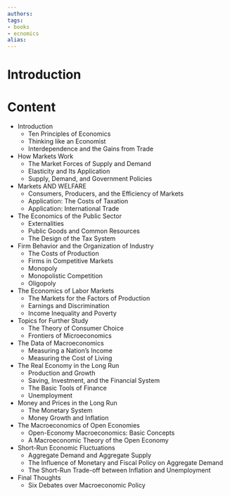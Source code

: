 ```yaml
---
authors:
tags:
- books 
- ecnomics
alias:
---
```

# Introduction 
# Content 
- Introduction 
	- Ten Principles of Economics
	- Thinking like an Economist 
	- Interdependence and the Gains from Trade
- How Markets Work
	- The Market Forces of Supply and Demand
	- Elasticity and Its Application
	- Supply, Demand, and Government Policies
- Markets AND WELFARE
	- Consumers, Producers, and the Efficiency of Markets
	- Application: The Costs of Taxation
	- Application: International Trade
- The Economics of the Public Sector
	- Externalities
	- Public Goods and Common Resources
	- The Design of the Tax System
- Firm Behavior and the Organization of Industry
	- The Costs of Production
	- Firms in Competitive Markets
	- Monopoly
	- Monopolistic Competition
	- Oligopoly
- The Economics of Labor Markets
	- The Markets for the Factors of Production
	- Earnings and Discrimination
	- Income Inequality and Poverty
- Topics for Further Study
	- The Theory of Consumer Choice
	- Frontiers of Microeconomics
- The Data of Macroeconomics
	- Measuring a Nation’s Income
	- Measuring the Cost of Living
- The Real Economy in the Long Run
	- Production and Growth
	- Saving, Investment, and the Financial System
	- The Basic Tools of Finance
	- Unemployment
- Money and Prices in the Long Run
	- The Monetary System
	- Money Growth and Inflation
- The Macroeconomics of Open Economies
	- Open-Economy Macroeconomics: Basic Concepts
	- A Macroeconomic Theory of the Open Economy
- Short-Run Economic Fluctuations
	- Aggregate Demand and Aggregate Supply
	- The Influence of Monetary and Fiscal Policy on Aggregate Demand
	- The Short-Run Trade-off between Inflation and Unemployment
- Final Thoughts
	- Six Debates over Macroeconomic Policy
